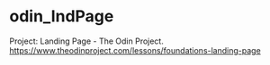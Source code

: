 # odin_lndPage

Project: Landing Page - The Odin Project.
https://www.theodinproject.com/lessons/foundations-landing-page
